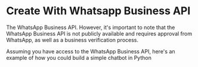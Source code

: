 
# Create With Whatsapp Business API


The WhatsApp Business API. However, it's important to note that the WhatsApp Business API is not publicly available and requires approval from WhatsApp, as well as a business verification process.

Assuming you have access to the WhatsApp Business API, here's an example of how you could build a simple chatbot in Python

